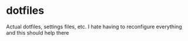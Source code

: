 # dotfiles
Actual dotfiles, settings files, etc. I hate having to reconfigure everything and this should help there
